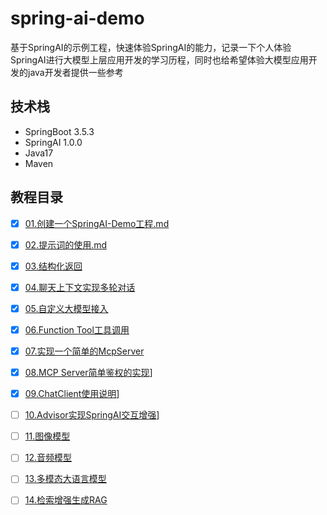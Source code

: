 # spring-ai-demo

基于SpringAI的示例工程，快速体验SpringAI的能力，记录一下个人体验SpringAI进行大模型上层应用开发的学习历程，同时也给希望体验大模型应用开发的java开发者提供一些参考

## 技术栈

- SpringBoot 3.5.3
- SpringAI 1.0.0
- Java17
- Maven

## 教程目录

- [x] [01.创建一个SpringAI-Demo工程.md](docs/01.创建一个SpringAI-Demo工程.md)
- [x] [02.提示词的使用.md](docs/02.提示词设置.md)
- [x] [03.结构化返回](docs/03.结构化返回.md)
- [x] [04.聊天上下文实现多轮对话](docs/04.聊天上下文.md)
- [x] [05.自定义大模型接入](docs/05.自定义大模型接入.md)
- [x] [06.Function Tool工具调用](docs/06.工具调用.md)
- [x] [07.实现一个简单的McpServer](docs/07.实现一个简单的McpServer.md)
- [x] [08.MCP Server简单鉴权的实现](docs/08.MCP%20Server简单鉴权的实现.md)]
- [x] [09.ChatClient使用说明](docs/09.ChatClient使用说明.md)]
- [ ] [10.Advisor实现SpringAI交互增强](docs/10.Advisor实现SpringAI交互增强.md)]
- [ ] [11.图像模型](docs/11.图像模型.md)
- [ ] [12.音频模型](docs/12.音频模型.md)
- [ ] [13.多模态大语言模型](docs/13.多模态大语言模型.md)
- [ ] [14.检索增强生成RAG](docs/08.检索增强生成RAG.md)


